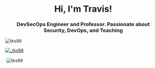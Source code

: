 <h1 align="center">Hi, I'm Travis!</h1>
<h3 align="center">DevSecOps Engineer and Professor. Passionate about Security, DevOps, and Teaching </h3>

<p align="left"> <img src="https://komarev.com/ghpvc/?username=tks98&label=Profile%20views&color=0e75b6&style=flat" alt="tks98" /> </p>

<p align="left"> <a href="https://twitter.com/_tks98" target="blank"><img src="https://img.shields.io/twitter/follow/_tks98?logo=twitter&style=for-the-badge" alt="_tks98" /></a> </p>


<p>&nbsp;<img align="center" src="https://github-readme-stats.vercel.app/api?username=tks98&show_icons=true&locale=en" alt="tks98" /></p>

